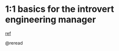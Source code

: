 # 1:1 basics for the introvert engineering manager
[ref](https://speakerdeck.com/orenellenbogen/1-1-basics-for-the-introvert-engineering-manager?slide=38)

@reread